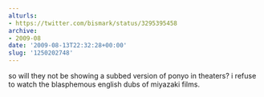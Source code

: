```yaml
---
alturls:
- https://twitter.com/bismark/status/3295395458
archive:
- 2009-08
date: '2009-08-13T22:32:28+00:00'
slug: '1250202748'
---
```


so will they not be showing a subbed version of ponyo in theaters? i refuse to watch the blasphemous english dubs of miyazaki films.

